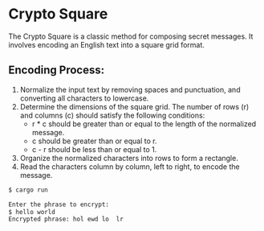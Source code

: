# Crypto Square

The Crypto Square is a classic method for composing secret messages. It involves encoding an English text into a square grid format.

## Encoding Process:

1. Normalize the input text by removing spaces and punctuation, and converting all characters to lowercase.
2. Determine the dimensions of the square grid. The number of rows (r) and columns (c) should satisfy the following conditions:
    - r * c should be greater than or equal to the length of the normalized message.
    - c should be greater than or equal to r.
    - c - r should be less than or equal to 1.
3. Organize the normalized characters into rows to form a rectangle.
4. Read the characters column by column, left to right, to encode the message.

```bash
$ cargo run

Enter the phrase to encrypt:
$ hello world
Encrypted phrase: hol ewd lo  lr 
```
